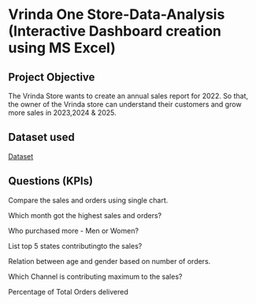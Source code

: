 # Vrinda One Store-Data-Analysis (Interactive Dashboard creation using MS Excel)
## Project Objective
The Vrinda Store wants to create an annual sales report for 2022. So that, the owner of the Vrinda store can understand their customers and grow more sales in 2023,2024 & 2025.

## Dataset used
<a href="https://github.com/mohdjafar101/Data-Analysis-Dashboard/blob/main/Vrinda%20Store%20Data%20Analysis%20dashboard.xlsx">Dataset</a>

## Questions (KPIs)
Compare the sales and orders using single chart.

Which month got the highest sales and orders?

Who purchased more - Men or Women?

List top 5 states contributingto the sales?

Relation between age and gender based on number of orders.

Which Channel is contributing maximum to the sales?

Percentage of Total Orders delivered
